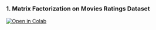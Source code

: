 ### 1. Matrix Factorization on Movies Ratings Dataset

[![Open in Colab](https://colab.research.google.com/assets/colab-badge.svg)](https://colab.research.google.com/github/manaranjanp/ISB_MLUL1/blob/main/pca/MovieLens_Analysis_v1.ipynb)


